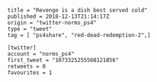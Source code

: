 ```
title = "Revenge is a dish best served cold"
published = 2018-12-13T21:14:17Z
origin = "twitter-norms_ps4"
type = "tweet"
tag = [ "ps4share", "red-dead-redemption-2",]

[twitter]
account = "norms_ps4"
first_tweet = "1073325255568121856"
retweets = 0
favourites = 1
```

<p class='image'><img src='https://mnf.m17s.net/2018/12/13/DuU3oSfW0AIe3VQ.jpg' alt=''></p>

